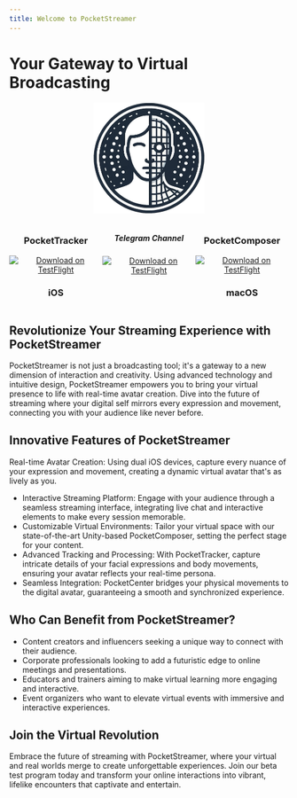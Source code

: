 ```yaml
---
title: Welcome to PocketStreamer
---
```

# Your Gateway to Virtual Broadcasting
<p align="center">
<img src="icon.png"  width="200" height="200">
</p>

<div style="display: flex; justify-content: space-between;">
 <div style="text-align: center;">
   <h3 style="text-align: center;">PocketTracker</h3>
   <a href="https://testflight.apple.com/join/hM2dHWso" target="_blank">
     <img src="https://askyourself.app/assets/testflight.png" alt="Download on TestFlight" style="width: auto; height: 70px;">
   </a>
    <h3 style="text-align: center;">iOS</h3>
 </div>
 <div style="text-align: center;">
   <h5 style="text-align: center;">Telegram Channel</h5>
   <a href="https://t.me/+IVqwZ5QDvfY2YWMy" target="_blank">
     <img src="https://cdn.worldvectorlogo.com/logos/telegram.svg" alt="Download on TestFlight" style="width: auto; height: 70px;">
   </a>
 </div>
 <div style="text-align: center;">
   <h3 style="text-align: center;">PocketComposer</h3>
   <a href="https://testflight.apple.com/join/L2sEste8" target="_blank">
     <img src="https://askyourself.app/assets/testflight.png" alt="Download on TestFlight" style="width: auto; height: 70px;">
   </a>
    <h3 style="text-align: center;">macOS</h3>
 </div>
</div>

## Revolutionize Your Streaming Experience with PocketStreamer

PocketStreamer is not just a broadcasting tool; it's a gateway to a new dimension of interaction and creativity. Using advanced technology and intuitive design, PocketStreamer empowers you to bring your virtual presence to life with real-time avatar creation. Dive into the future of streaming where your digital self mirrors every expression and movement, connecting you with your audience like never before.

## Innovative Features of PocketStreamer

Real-time Avatar Creation: Using dual iOS devices, capture every nuance of your expression and movement, creating a dynamic virtual avatar that's as lively as you.  
- Interactive Streaming Platform: Engage with your audience through a seamless streaming interface, integrating live chat and interactive elements to make every session memorable.  
- Customizable Virtual Environments: Tailor your virtual space with our state-of-the-art Unity-based PocketComposer, setting the perfect stage for your content.  
- Advanced Tracking and Processing: With PocketTracker, capture intricate details of your facial expressions and body movements, ensuring your avatar reflects your real-time persona.  
- Seamless Integration: PocketCenter bridges your physical movements to the digital avatar, guaranteeing a smooth and synchronized experience.  
## Who Can Benefit from PocketStreamer?

- Content creators and influencers seeking a unique way to connect with their audience.  
- Corporate professionals looking to add a futuristic edge to online meetings and presentations.  
- Educators and trainers aiming to make virtual learning more engaging and interactive.  
- Event organizers who want to elevate virtual events with immersive and interactive experiences.  

## Join the Virtual Revolution  
Embrace the future of streaming with PocketStreamer, where your virtual and real worlds merge to create unforgettable experiences. Join our beta test program today and transform your online interactions into vibrant, lifelike encounters that captivate and entertain.

